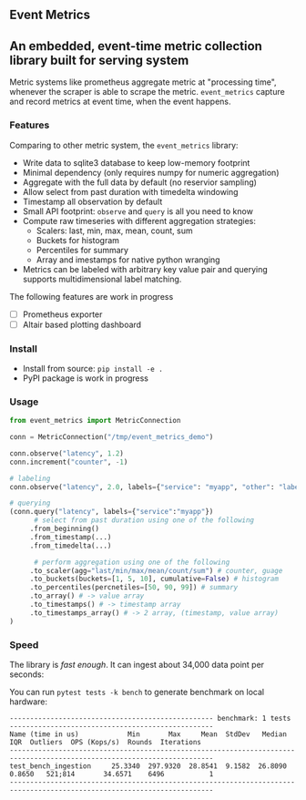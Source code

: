 ## Event Metrics

## An embedded, event-time metric collection library built for serving system

Metric systems like prometheus aggregate metric at "processing time", whenever the scraper is
able to scrape the metric. `event_metrics` capture and record metrics at event time, when the
event happens.

### Features

Comparing to other metric system, the `event_metrics` library:

- Write data to sqlite3 database to keep low-memory footprint
- Minimal dependency (only requires numpy for numeric aggregation)
- Aggregate with the full data by default (no reservior sampling)
- Allow select from past duration with timedelta windowing
- Timestamp all observation by default
- Small API footprint: `observe` and `query` is all you need to know
- Compute raw timeseries with different aggregation strategies:
  - Scalers: last, min, max, mean, count, sum
  - Buckets for histogram
  - Percentiles for summary
  - Array and imestamps for native python wranging
- Metrics can be labeled with arbitrary key value pair and querying supports
  multidimensional label matching.

The following features are work in progress

- [ ] Prometheus exporter
- [ ] Altair based plotting dashboard

### Install

- Install from source: `pip install -e .`
- PyPI package is work in progress

### Usage

```python
from event_metrics import MetricConnection

conn = MetricConnection("/tmp/event_metrics_demo")

conn.observe("latency", 1.2)
conn.increment("counter", -1)

# labeling
conn.observe("latency", 2.0, labels={"service": "myapp", "other": "label"})

# querying
(conn.query("latency", labels={"service":"myapp"})
      # select from past duration using one of the following
     .from_beginning()
     .from_timestamp(...)
     .from_timedelta(...)

      # perform aggregation using one of the following
     .to_scaler(agg="last/min/max/mean/count/sum") # counter, guage
     .to_buckets(buckets=[1, 5, 10], cumulative=False) # histogram
     .to_percentiles(percnetiles=[50, 90, 99]) # summary
     .to_array() # -> value array
     .to_timestamps() # -> timestamp array
     .to_timestamps_array() # -> 2 array, (timestamp, value array)
)
```

### Speed

The library is _fast enough_. It can ingest about 34,000 data point
per seconds:

You can run `pytest tests -k bench` to generate benchmark on local hardware:

```
-------------------------------------------------- benchmark: 1 tests --------------------------------------------------
Name (time in us)            Min       Max     Mean  StdDev   Median     IQR  Outliers  OPS (Kops/s)  Rounds  Iterations
------------------------------------------------------------------------------------------------------------------------
test_bench_ingestion     25.3340  297.9320  28.8541  9.1582  26.8090  0.8650   521;814       34.6571    6496           1
------------------------------------------------------------------------------------------------------------------------
```
